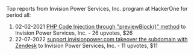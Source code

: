 Top reports from Invision Power Services, Inc. program at HackerOne for period all:

1. 02-02-2021 [PHP Code Injection through "previewBlock()" method](https://hackerone.com/reports/1092574) to Invision Power Services, Inc. - 26 upvotes, $26
2. 22-07-2022 [support.invisionpower.com takeover the subdomain with Zendesk](https://hackerone.com/reports/1646554) to Invision Power Services, Inc. - 11 upvotes, $11
